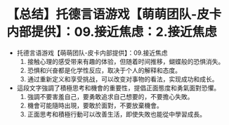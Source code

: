 # 【总结】托德言语游戏【萌萌团队-皮卡内部提供】：09.接近焦虑：2.接近焦虑

-   托德言语游戏【萌萌团队-皮卡内部提供】：09.接近焦虑
    1.  接触心理的感受带来有趣的体验，但随着时间推移，蝴蝶般的恐惧消失。
    2.  恐惧和兴奋都是化学性反应，取决于个人的解释和态度。
    3.  通过重新定义和享受挑战，可以改变对事物的看法，实现成功和成长。
-   這段文字強調了積極思考和機會的重要性，提倡正面態度和勇氣面對恐懼。
    1.  強調不要害羞自己，要勇敢追求自己想要的，不要擔心失敗。
    2.  機會可能隨時出現，要敢於面對，不要放棄機會。
    3.  正面思考和積極行動可以改善生活，即使失敗也能從中學習成長。